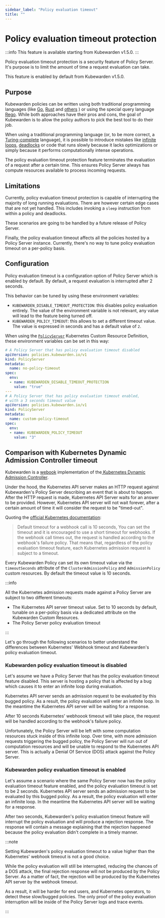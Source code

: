 ```yaml
---
sidebar_label: "Policy evaluation timeout"
title: ""
---
```


# Policy evaluation timeout protection

:::info
This feature is available starting from Kubewarden v1.5.0.
:::

Policy evaluation timeout protection is a security feature of Policy Server.
It's purpose is to limit the amount of time a request evaluation can take.

This feature is enabled by default from Kubewarden v1.5.0.

## Purpose

Kubewarden policies can be written using both traditional programming languages
(like [Go](../writing-policies/go/01-intro-go.md),
[Rust](../writing-policies/rust/01-intro-rust.md) and
[others](../writing-policies/index.md)
) or using the special query language [Rego](../writing-policies/rego/01-intro-rego.md).
While both approaches have their pros and cons, the goal of Kubewarden is to allow the policy
authors to pick the best tool to do their job.

When using a traditional programming language (or, to be
more correct, a [Turing-complete](https://en.wikipedia.org/wiki/Turing_completeness)
language), it is possible to introduce mistakes like
[infinite loops](https://en.wikipedia.org/wiki/Infinite_loop),
[deadlocks](https://en.wikipedia.org/wiki/Deadlock) or code that runs slowly
because it lacks optimizations or simply because it performs computationally
intense operations.

The policy evaluation timeout protection feature terminates the evaluation of
a request after a certain time. This ensures Policy Server always has compute
resources available to process incoming requests.

## Limitations

Currently, policy evaluation timeout protection is capable of interrupting
the majority of long running evaluations.
There are however certain edge cases that are not yet handled. This includes
invoking a `sleep` instruction from within a policy and deadlocks.

These scenarios are going to be handled by a future release of Policy Server.

Finally, the policy evaluation timeout affects all the policies hosted by a
Policy Server instance. Currently, there's no way to tune policy evaluation timeout
on a per-policy basis.

## Configuration

Policy evaluation timeout is a configuration option of Policy Server which is
enabled by default.
By default, a request evaluation is interrupted after 2 seconds.

This behavior can be tuned by using these environment variables:

* `KUBEWARDEN_DISABLE_TIMEOUT_PROTECTION`: this disables policy evaluation entirely.
  The value of the environment variable is not relevant, any value will lead to the
  feature being turned off.
* `KUBEWARDEN_POLICY_TIMEOUT`: this allows to set a different timeout value. The
  value is expressed in seconds and has a default value of `2`.

When using the [`PolicyServer`](https://doc.crds.dev/github.com/kubewarden/kubewarden-controller/policies.kubewarden.io/PolicyServer/v1@v1.4.2)
Kubernetes Custom Resource Definition, these environment variables can be set in
this way:

```yaml
# A Policy Server that has policy evaluation timeout disabled
apiVersion: policies.kubewarden.io/v1
kind: PolicyServer
metadata:
  name: no-policy-timeout
spec:
  env:
  - name: KUBEWARDEN_DISABLE_TIMEOUT_PROTECTION
    value: "true"
---
# A Policy Server that has policy evaluation timeout enabled,
# with a 3 seconds timeout value
apiVersion: policies.kubewarden.io/v1
kind: PolicyServer
metadata:
  name: custom-policy-timeout
spec:
  env:
  - name: KUBEWARDEN_POLICY_TIMEOUT
    value: "3"
```

## Comparison with Kubernetes Dynamic Admission Controller timeout

Kubewarden is a [webook](https://en.wikipedia.org/wiki/Webhook) implementation of  the[ Kubernetes Dynamic Admission Controller](https://kubernetes.io/docs/reference/access-authn-authz/extensible-admission-controllers/).

Under the hood, the Kubernetes API server makes an HTTP request against  Kubewarden's Policy Server
describing an event that is about to happen. After the HTTP request is made,
Kubernetes API Server waits for an answer to be provided. However, Kubernetes
API server will not wait forever, after a certain amount of time it will
consider the request to be "timed-out".

Quoting the [official Kubernetes documentation](https://kubernetes.io/docs/reference/access-authn-authz/extensible-admission-controllers/#timeouts):

> Default timeout for a webhook call is 10 seconds, You can set the timeout and
> it is encouraged to use a short timeout for webhooks.
> If the webhook call times out, the request is handled according to the
> webhook's failure policy.
That means that, regardless of the policy evaluation timeout feature, each
Kubernetes admission request is subject to a timeout.

Every Kubewarden Policy can set its own timeout value via the `timeoutSeconds`
attribute of the `ClusterAdmissionPolicy` and `AdmissionPolicy` custom resources.
By default the timeout value is 10 seconds.

:::info

All the Kubernetes admission requests made against a Policy Server are subject
to two different timeouts:

* The Kubernetes API server timeout value. Set to 10 seconds by default, tunable
  on a per-policy basis via a dedicated attribute on the Kubewarden Custom Resources.
* The Policy Server policy evaluation timeout

:::

Let's go through the following scenarios to better understand the differences
between Kubernetes' Webhook timeout and Kubewarden's policy evaluation timeout.

### Kubewarden policy evaluation timeout is disabled

Let's assume we have a Policy Server that has the policy evaluation timeout
feature disabled. This server is hosting a policy that is affected by a bug
which causes it to enter an infinite loop during evaluation.

Kubernetes API server sends an admission request to be evaluated by this
bugged policy. As a result, the policy evaluation will enter an infinite loop.
In the meantime the Kubernetes API server will be waiting for a response.

After 10 seconds Kubernetes' webhoook timeout will take place, the request
will be handled according to the webhook's failure policy.

Unfortunately, the Policy Server will be left with some computation resources stuck
inside of this infinite loop. Over time, with more admission requests
triggering the bugged policy, the Policy Server will run out of computation resources
and will be unable to respond to the Kubernetes API server. This is actually a
Denial Of Service (DOS) attack against the Policy Server.

### Kubewarden policy evaluation timeout is enabled

Let's assume a scenario where the same Policy Server now has the policy evaluation timeout
feature enabled, and the policy evaluation timeout is set to be 2 seconds.
Kubernetes API server sends an admission request to be evaluated by this
bugged policy. As a result, the policy evaluation will enter an infinite loop.
In the meantime the Kubernetes API server will be waiting for a response.

After two seconds, Kubewarden's policy evaluation timeout feature will interrupt
the policy evaluation and will produce a rejection response.
The response will contain a message explaining that the rejection
happened because the policy evaluation didn't complete in a timely manner.

:::note

Setting Kubewarden's policy evaluation timeout to a value higher than the
Kubernetes' webhook timeout is not a good choice.

While the policy evaluation will still be interrupted, reducing the chances
of a DOS attack, the final rejection response will not be produced by the Policy
Server. As a matter of fact, the rejection will be produced by the Kubernetes
API server by the webhook timeout.

As a result, it will be harder for end users, and Kubernetes operators, to
detect these slow/bugged policies. The only proof of the policy evaluation
interruption will be inside of the Policy Server logs and trace events.

:::

